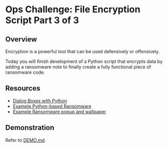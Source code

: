 # Ops Challenge: File Encryption Script Part 3 of 3 

## Overview

Encryption is a powerful tool that can be used defensively or offensively.

Today you will finish development of a Python script that encrypts data by adding a ransomware note to finally create a fully functional piece of ransomware code.

## Resources

- [Dialog Boxes with Python](https://www.devdungeon.com/content/dialog-boxes-python)
- [Example Python-based Ransomware](https://github.com/ncorbuk/Python-Ransomware/blob/master/RansomWare.py)
- [Example Ransomware popup and wallpaper](https://www.secpod.com/blog/wp-content/uploads/2017/05/Screenshot-from-2017-05-14-23-42-20.png)

## Demonstration

Refer to [DEMO.md](DEMO.md).

